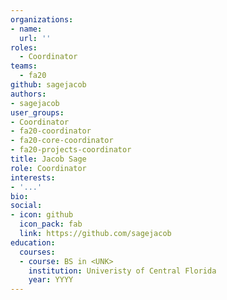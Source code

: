 ```yaml
---
organizations:
- name:
  url: ''
roles:
  - Coordinator
teams:
  - fa20
github: sagejacob
authors:
- sagejacob
user_groups:
- Coordinator
- fa20-coordinator
- fa20-core-coordinator
- fa20-projects-coordinator
title: Jacob Sage
role: Coordinator
interests:
- '...'
bio:
social:
- icon: github
  icon_pack: fab
  link: https://github.com/sagejacob
education:
  courses:
  - course: BS in <UNK>
    institution: Univeristy of Central Florida
    year: YYYY
---
```

